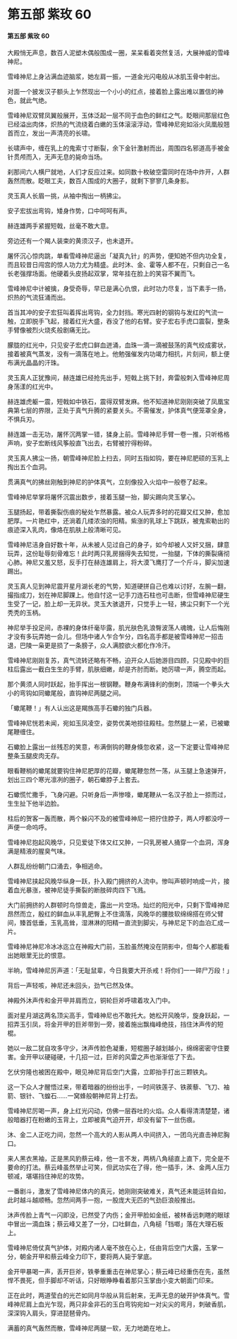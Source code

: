 # 第五部 紫玫 60

#### 第五部 紫玫 60

大殿悄无声息，数百人泥塑木偶般围成一圈，呆呆看着突然复活，大展神威的雪峰神尼。

雪峰神尼上身沾满血迹脑浆，她左肩一振，一道金光闪电般从冰肌玉骨中射出。

对面一个披发汉子额头上乍然现出一个小小的红点，接着脸上露出难以置信的神色，就此气绝。

雪峰神尼双臂凤翼般展开，玉体泛起一层不同于血色的鲜红之气。眨眼间那层红色已经溢出肉体，炽热的气流绕着白嫩的玉体滚滚浮动，雪峰神尼宛如浴火凤凰般翘首而立，发出一声清亮的长啸。

长啸声中，缠在乳上的鬼索寸寸断裂，余下金针激射而出，周围四名邪道高手被金针贯颅而入，无声无息的毙命当场。

刹那间六人横尸就地，人们才反应过来。如同数十枚破空雷同时在场中炸开，人群轰然而散。眨眼工夫，数百人围成的大圈子，就剩下寥寥几条身影。

灵玉真人长眉一挑，从袖中掏出一柄拂尘。

安子宏拔出弯钩，矮身作势，口中呵呵有声。

赫连雄两手紧握短戟，丝毫不敢大意。

旁边还有一个羯人装束的黄须汉子，也未退开。

屠怀沉心惊肉跳，单看雪峰神尼逼出「凝真九针」的声势，便知她不但内功全复，而且较昔日闯宫的惊人功力尤为精盛。此时沐、金、霍等人都不在，只剩自己一名长老强撑场面。他硬着头皮扬起双掌，常年挂在脸上的笑容不翼而飞。

雪峰神尼中计被擒，身受奇辱，早已是满心仇恨，此时功力尽复，当下素手一扬，炽热的气流狂涌而出。

首当其冲的安子宏狂叫着挥出弯钩，全力封挡。寒光四射的钢钩与发红的气流一触，立即脱手飞起，接着红光大盛，吞没了他的右臂。安子宏右手虎口震裂，整条手臂像被烈火烧炙般剧痛无比。

朦胧的红光中，只见安子宏虎口鲜血迸涌，血珠一滴一滴被鼓荡的真气绞成雾状，接着被真气蒸发，没有一滴落在地上。他勉强催发内功竭力相抗，片刻间，额上便布满光晶晶的汗珠。

灵玉真人正犹豫间，赫连雄已经抢先出手，短戟上挑下封，奔雷般刺入雪峰神尼周身荡漾的红光中。

赫连雄虎躯一震，短戟如中铁石，震得双臂发麻。他不知道神尼刚刚突破了凤凰宝典第七层的界限，正处于真气升腾的紧要关头。不需催发，护体真气便笼罩全身，不惧兵刃。

赫连雄一击无功，屠怀沉两掌一错，猱身上前。雪峰神尼手臂一卷一推，只听格格声响，安子宏断线风筝般直飞出去，右臂被拧得粉碎。

灵玉真人拂尘一扬，朝雪峰神尼脸上扫去，同时五指如钩，要在神尼肥硕的玉乳上掏出五个血洞。

贯满真气的拂丝刚触到神尼的护体真气，立刻像投入火焰中一般卷了起来。

雪峰神尼举掌将屠怀沉震出数步，接着玉腿一抬，脚尖踢向灵玉掌心。

玉腿扬起，带着撕裂伤痕的秘处乍然暴露。被众人玩弄多时的花瓣又红又肿，愈加肥厚。一片艳红中，还淌着几缕浓浊的阳精。紫涨的乳球上下跳跃，被鬼索勒出的痕迹深入乳肉，像烙在肌肤上般清晰可见。

雪峰神尼洁身自好数十年，从未被人见过自己的身子，如今却被人又奸又捆，肆意玩弄，这份耻辱刻骨难忘！此时两只乳房捆得失去知觉，一抬腿，下体的撕裂痛彻心肺。神尼又羞又怒，反手打在赫连雄肩上，将大漠飞鹰打了一个斤斗，脚尖加速踢出。

灵玉真人见到神尼震开星月湖长老的气势，知道硬拼自己也难以讨好，左腕一翻，撮指成刀，划在神尼脚踝上。他自忖这一记手刀连石柱也可击断，但雪峰神尼硬生生受了一记，脸上却一无异状。灵玉大骇退开，只觉手上一轻，拂尘只剩下一个光秃秃的玉柄。

神尼举手投足间，赤裸的身体纤毫毕露，肌光肤色乳浪臀波荡人魂魄，让人后悔刚才没有多玩弄她一会儿。但场中诸人乍合乍分，四名高手都是被雪峰神尼一招击退，巴陵一枭更是损了一条膀子，众人满腔欲火都化作冷汗。

雪峰神尼刚刚复苏，真气流转还略有不畅，迫开众人后她游目四顾，只见殿中的巨柱后露出一截白生生的手臂，肌肤细嫩，却是齐肘而断。她厉啸一声，腾空而起。

那个黄须人同时跃起，抬手挥出一根钢鞭。鞭身布满锋利的倒刺，顶端一个拳头大小的弯钩如同蠍尾般，直钩神尼两腿之间。

「蠍尾鞭！」有人认出这是羯族高手石蠍的独门兵器。

雪峰神尼恍若未闻，宛如玉凤凌空，姿势优美地掠往殿柱。忽然腿上一紧，已被蠍尾鞭缠住。

石蠍脸上露出一丝残忍的笑意，布满倒钩的鞭身倏忽收紧，这一下定要让雪峰神尼整条玉腿皮肉无存。

眼看鞭梢的蠍尾就要钩住神尼肥厚的花瓣，蠍尾鞭忽然一荡，从玉腿上急速弹开，划出三四个寒光凛冽的圈子，朝石蠍脖子上套去。

石蠍慌忙撒手，飞身闪避。只听身后一声惨嚎，蠍尾鞭从一名汉子脸上一掠而过，生生扯下他半边脸。

柱后的贺客一轰而散，两个躲闪不及的被雪峰神尼一把拧住脖子，两人哼都没哼一声便一命呜呼。

雪峰神尼抱起风晚华，只见爱徒下体又红又肿，一只乳房被人捅穿一个血洞，浑身满是精液的腥臭气味。

人群乱纷纷朝门口涌去，争相逃命。

雪峰神尼挟起风晚华纵身一跃，扑入殿门拥挤的人流中。惨叫声顿时响成一片，接着血光暴涨，被神尼徒手撕裂的断肢碎肉四下飞溅。

大门前拥挤的人群顿时鸟惊兽走，露出一片空场。灿烂的阳光中，只剩下雪峰神尼昂然而立，殷红的鲜血从丰乳肥臀上不住滴落，风晚华的腰肢软绵绵搭在师父臂间，臻首低垂，玉乳高耸，湿淋淋的阳精一直流到脚尖，与神尼足下的血泊汇成一片。

雪峰神尼神尼冷冰冰迄立在神殿大门前，玉脸虽然掩没在阴影中，但每个人都能看出她眼里无比的恨意。

半晌，雪峰神尼厉声道：「无耻鼠辈，今日我要大开杀戒！将你们一一碎尸万段！」

背后一声轻咳，神尼还未回头，劲气已然及体。

神殿外沐声传和金开甲并肩而立，铜轮巨斧呼啸着攻入门中。

面对星月湖这两名顶尖高手，雪峰神尼也不敢托大。她松开风晚华，旋身跃起，一招弄玉引凤，将金开甲的巨斧带到一旁，接着施出飘梅峰绝技，挡住沐声传的短棍。

她以一敌二犹自攻多守少，沐声传脸色凝重，短棍圈子越划越小，绵绵密密守住要害。金开甲以硬碰硬，十几招一过，巨斧的风雷之声也渐渐低了下去。

乞伏穷隆也被困在殿中，眼见神尼背后空门大露，立即抬手打出三颗铁丸。

这一下众人才醒悟过来，带着暗器的纷纷出手，一时间铁莲子、铁蒺藜、飞刀、袖箭、银针、飞蝗石……一窝蜂般朝神尼背上打去。

雪峰神尼厉喝一声，身上红光闪动，仿佛一层吞吐的火焰。众人看得清清楚楚，诸般暗器打在粉嫩的玉背上，立即被真气迫开开，却没有留下一丝伤痕。

沐、金二人正吃力间，忽然一个高大的人影从两人中间挤入，一团乌光直击神尼胸口。

来人黑衣黑袖，正是黑风豹蔡云峰，他一言不发，两柄八角槌直上直下，完全是不要命的打法。蔡云峰虽然举止可笑，但武功实在了得，他一插手，沐、金两人压力顿减，堪堪挡住神尼的攻势。

一番剧斗，激发了雪峰神尼体内的真元，她刚刚突破难关，真气还未能运转自如，此时越斗越顺畅。忽然间两手一抱，一股庞大无匹的气劲巨浪般推出。

沐声传脸上青气一闪即没，已然受了内伤；金开甲脸如金纸，被林香远刺瞎的眼球中冒出一滴血珠；蔡云峰又差了一分，口吐鲜血，八角槌「铛啷」落在大理石板上。

雪峰神尼倚仗真气护体，对殿内诸人毫不放在心上，任由背后空门大露，玉掌一分，朝金开甲和蔡云峰全力印下，要将两人毙于掌底。

金开甲暴喝一声，丢开巨斧，铁拳重重击在神尼掌心；蔡云峰已经重伤在先，虽然悍不畏死，但手脚却不听话，只好眼睁睁看着那只玉掌由小变大朝面门印来。

正在此时，两道莹白的光芒如同月华般从背后射来，无声无息的破开护体真气。雪峰神尼肩上血光乍现，两只非金非石的玉白弯钩宛如一对尖尖的弯月，刺破香肌，深深钩入肩头，穿进琵琶骨内。

满蓄的真气轰然而散，雪峰神尼两腿一软，无力地跪在地上。

